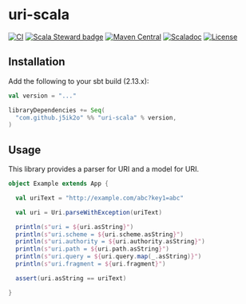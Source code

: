 # uri-scala

[![CI](https://github.com/j5ik2o/uri-scala/workflows/CI/badge.svg)](https://github.com/j5ik2o/uri-scala/actions?query=workflow%3ACI)
[![Scala Steward badge](https://img.shields.io/badge/Scala_Steward-helping-blue.svg?style=flat&logo=data:image/png;base64,iVBORw0KGgoAAAANSUhEUgAAAA4AAAAQCAMAAAARSr4IAAAAVFBMVEUAAACHjojlOy5NWlrKzcYRKjGFjIbp293YycuLa3pYY2LSqql4f3pCUFTgSjNodYRmcXUsPD/NTTbjRS+2jomhgnzNc223cGvZS0HaSD0XLjbaSjElhIr+AAAAAXRSTlMAQObYZgAAAHlJREFUCNdNyosOwyAIhWHAQS1Vt7a77/3fcxxdmv0xwmckutAR1nkm4ggbyEcg/wWmlGLDAA3oL50xi6fk5ffZ3E2E3QfZDCcCN2YtbEWZt+Drc6u6rlqv7Uk0LdKqqr5rk2UCRXOk0vmQKGfc94nOJyQjouF9H/wCc9gECEYfONoAAAAASUVORK5CYII=)](https://scala-steward.org)
[![Maven Central](https://maven-badges.herokuapp.com/maven-central/com.github.j5ik2o/uri-scala_2.13/badge.svg)](https://maven-badges.herokuapp.com/maven-central/com.github.j5ik2o/uri-scala_2.13)
[![Scaladoc](http://javadoc-badge.appspot.com/com.github.j5ik2o/uri-scala_2.13.svg?label=scaladoc)](http://javadoc-badge.appspot.com/com.github.j5ik2o/uri-scala_2.13/com/github/j5ik2o/uri/index.html?javadocio=true)
[![License](https://img.shields.io/badge/License-MIT-blue.svg)](https://opensource.org/licenses/MIT)

## Installation

Add the following to your sbt build (2.13.x):

```scala
val version = "..."

libraryDependencies += Seq(
  "com.github.j5ik2o" %% "uri-scala" % version,
)
```

## Usage

This library provides a parser for URI and a model for URI.

```scala
object Example extends App {

  val uriText = "http://example.com/abc?key1=abc"

  val uri = Uri.parseWithException(uriText)

  println(s"uri = ${uri.asString}")
  println(s"uri.scheme = ${uri.scheme.asString}")
  println(s"uri.authority = ${uri.authority.asString}")
  println(s"uri.path = ${uri.path.asString}")
  println(s"uri.query = ${uri.query.map(_.asString)}")
  println(s"uri.fragment = ${uri.fragment}")

  assert(uri.asString == uriText)

}
```